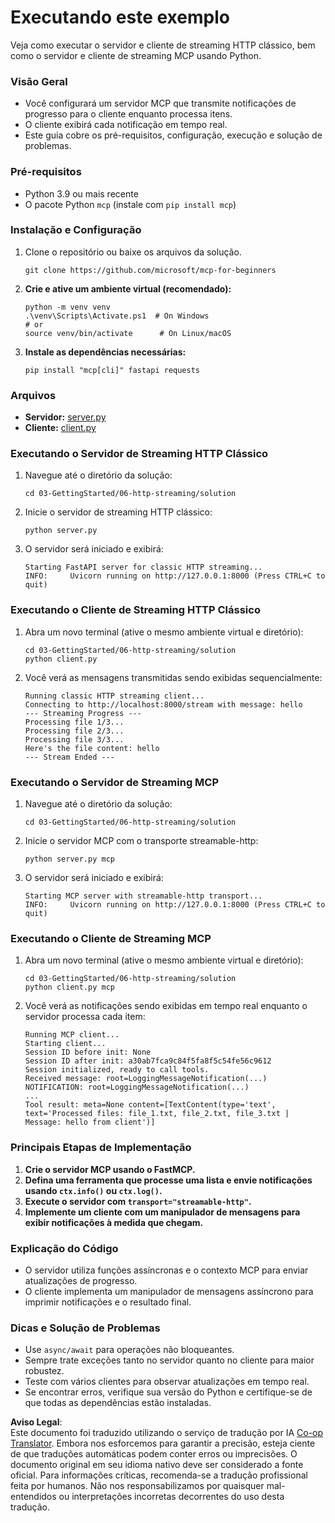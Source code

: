 <!--
CO_OP_TRANSLATOR_METADATA:
{
  "original_hash": "67ecbca6a060477ded3e13ddbeba64f7",
  "translation_date": "2025-08-18T17:15:58+00:00",
  "source_file": "03-GettingStarted/06-http-streaming/solution/python/README.md",
  "language_code": "br"
}
-->
# Executando este exemplo

Veja como executar o servidor e cliente de streaming HTTP clássico, bem como o servidor e cliente de streaming MCP usando Python.

### Visão Geral

- Você configurará um servidor MCP que transmite notificações de progresso para o cliente enquanto processa itens.
- O cliente exibirá cada notificação em tempo real.
- Este guia cobre os pré-requisitos, configuração, execução e solução de problemas.

### Pré-requisitos

- Python 3.9 ou mais recente
- O pacote Python `mcp` (instale com `pip install mcp`)

### Instalação e Configuração

1. Clone o repositório ou baixe os arquivos da solução.

   ```pwsh
   git clone https://github.com/microsoft/mcp-for-beginners
   ```

1. **Crie e ative um ambiente virtual (recomendado):**

   ```pwsh
   python -m venv venv
   .\venv\Scripts\Activate.ps1  # On Windows
   # or
   source venv/bin/activate      # On Linux/macOS
   ```

1. **Instale as dependências necessárias:**

   ```pwsh
   pip install "mcp[cli]" fastapi requests
   ```

### Arquivos

- **Servidor:** [server.py](../../../../../../03-GettingStarted/06-http-streaming/solution/python/server.py)
- **Cliente:** [client.py](../../../../../../03-GettingStarted/06-http-streaming/solution/python/client.py)

### Executando o Servidor de Streaming HTTP Clássico

1. Navegue até o diretório da solução:

   ```pwsh
   cd 03-GettingStarted/06-http-streaming/solution
   ```

2. Inicie o servidor de streaming HTTP clássico:

   ```pwsh
   python server.py
   ```

3. O servidor será iniciado e exibirá:

   ```
   Starting FastAPI server for classic HTTP streaming...
   INFO:     Uvicorn running on http://127.0.0.1:8000 (Press CTRL+C to quit)
   ```

### Executando o Cliente de Streaming HTTP Clássico

1. Abra um novo terminal (ative o mesmo ambiente virtual e diretório):

   ```pwsh
   cd 03-GettingStarted/06-http-streaming/solution
   python client.py
   ```

2. Você verá as mensagens transmitidas sendo exibidas sequencialmente:

   ```text
   Running classic HTTP streaming client...
   Connecting to http://localhost:8000/stream with message: hello
   --- Streaming Progress ---
   Processing file 1/3...
   Processing file 2/3...
   Processing file 3/3...
   Here's the file content: hello
   --- Stream Ended ---
   ```

### Executando o Servidor de Streaming MCP

1. Navegue até o diretório da solução:
   ```pwsh
   cd 03-GettingStarted/06-http-streaming/solution
   ```
2. Inicie o servidor MCP com o transporte streamable-http:
   ```pwsh
   python server.py mcp
   ```
3. O servidor será iniciado e exibirá:
   ```
   Starting MCP server with streamable-http transport...
   INFO:     Uvicorn running on http://127.0.0.1:8000 (Press CTRL+C to quit)
   ```

### Executando o Cliente de Streaming MCP

1. Abra um novo terminal (ative o mesmo ambiente virtual e diretório):
   ```pwsh
   cd 03-GettingStarted/06-http-streaming/solution
   python client.py mcp
   ```
2. Você verá as notificações sendo exibidas em tempo real enquanto o servidor processa cada item:
   ```
   Running MCP client...
   Starting client...
   Session ID before init: None
   Session ID after init: a30ab7fca9c84f5fa8f5c54fe56c9612
   Session initialized, ready to call tools.
   Received message: root=LoggingMessageNotification(...)
   NOTIFICATION: root=LoggingMessageNotification(...)
   ...
   Tool result: meta=None content=[TextContent(type='text', text='Processed files: file_1.txt, file_2.txt, file_3.txt | Message: hello from client')]
   ```

### Principais Etapas de Implementação

1. **Crie o servidor MCP usando o FastMCP.**
2. **Defina uma ferramenta que processe uma lista e envie notificações usando `ctx.info()` ou `ctx.log()`.**
3. **Execute o servidor com `transport="streamable-http"`.**
4. **Implemente um cliente com um manipulador de mensagens para exibir notificações à medida que chegam.**

### Explicação do Código
- O servidor utiliza funções assíncronas e o contexto MCP para enviar atualizações de progresso.
- O cliente implementa um manipulador de mensagens assíncrono para imprimir notificações e o resultado final.

### Dicas e Solução de Problemas

- Use `async/await` para operações não bloqueantes.
- Sempre trate exceções tanto no servidor quanto no cliente para maior robustez.
- Teste com vários clientes para observar atualizações em tempo real.
- Se encontrar erros, verifique sua versão do Python e certifique-se de que todas as dependências estão instaladas.

**Aviso Legal**:  
Este documento foi traduzido utilizando o serviço de tradução por IA [Co-op Translator](https://github.com/Azure/co-op-translator). Embora nos esforcemos para garantir a precisão, esteja ciente de que traduções automáticas podem conter erros ou imprecisões. O documento original em seu idioma nativo deve ser considerado a fonte oficial. Para informações críticas, recomenda-se a tradução profissional feita por humanos. Não nos responsabilizamos por quaisquer mal-entendidos ou interpretações incorretas decorrentes do uso desta tradução.